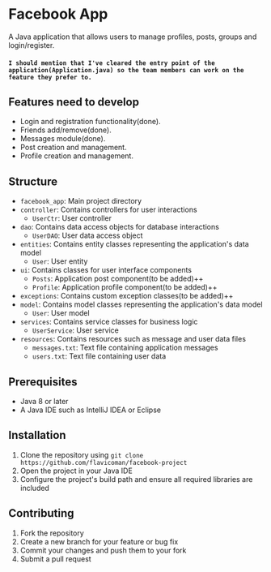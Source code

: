 # Facebook App

A Java application that allows users to manage profiles, posts, groups and login/register.

#### `I should mention that I've cleared the entry point of the application(Application.java) so the team members can work on the feature they prefer to.`

## Features need to develop

- Login and registration functionality(done).
- Friends add/remove(done).
- Messages module(done).
- Post creation and management.
- Profile creation and management.

## Structure

- `facebook_app`: Main project directory
- `controller`: Contains controllers for user interactions
    - `UserCtr`: User controller
- `dao`: Contains data access objects for database interactions
    - `UserDAO`: User data access object
- `entities`: Contains entity classes representing the application's data model
    - `User`: User entity
- `ui`: Contains classes for user interface components
    - `Posts`: Application post component(to be added)++
    - `Profile`: Application profile component(to be added)++
- `exceptions`: Contains custom exception classes(to be added)++
- `model`: Contains model classes representing the application's data model
    - `User`: User model
- `services`: Contains service classes for business logic
    - `UserService`: User service
- `resources`: Contains resources such as message and user data files
    - `messages.txt`: Text file containing application messages
    - `users.txt`: Text file containing user data

## Prerequisites

- Java 8 or later
- A Java IDE such as IntelliJ IDEA or Eclipse

## Installation

1. Clone the repository using `git clone https://github.com/flavicoman/facebook-project`
2. Open the project in your Java IDE
3. Configure the project's build path and ensure all required libraries are included


## Contributing

1. Fork the repository
2. Create a new branch for your feature or bug fix
3. Commit your changes and push them to your fork
4. Submit a pull request


